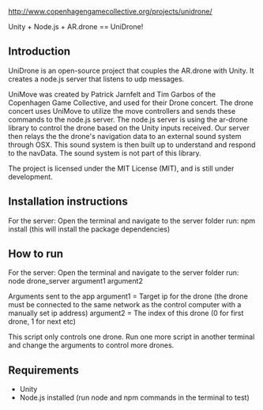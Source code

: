 

http://www.copenhagengamecollective.org/projects/unidrone/

Unity + Node.js + AR.drone == UniDrone!


Introduction
-------------------------
UniDrone is an open-source project that couples the AR.drone with Unity. It creates a node.js server that listens to udp messages.

UniMove was created by Patrick Jarnfelt and Tim Garbos of the Copenhagen Game Collective, and used for their Drone concert.
The drone concert uses UniMove to utilize the move controllers and sends these commands to the node.js server. 
The node.js server is using the ar-drone library to control the drone based on the Unity inputs received. 
Our server then relays the the drone's navigation data to an external sound system through OSX. This sound system is then built up to understand and respond to the navData. The sound system is not part of this library.

The project is licensed under the MIT License (MIT), and is still under development.

Installation instructions
-------------------------
 For the server:
 Open the terminal and navigate to the server folder
 run: npm install (this will install the package dependencies)

How to run
-------------------------
 For the server:
 Open the terminal and navigate to the server folder
 run: node drone_server argument1 argument2

Arguments sent to the app
argument1 = Target ip for the drone (the drone must be connected to the same network as the control computer with a manually set ip address)
argument2 = The index of this drone (0 for first drone, 1 for next etc)

This script only controls one drone. Run one more script in another terminal and change the arguments to control more drones.


Requirements
-------------------------

 * Unity 
 * Node.js installed (run node and npm commands in the terminal to test)